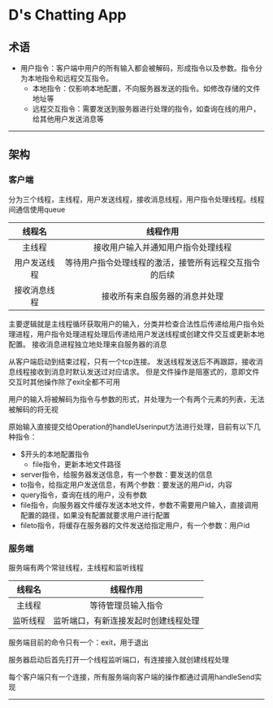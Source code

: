 # D's Chatting App

## 术语

- 用户指令：客户端中用户的所有输入都会被解码，形成指令以及参数。指令分为本地指令和远程交互指令。
  - 本地指令：仅影响本地配置，不向服务器发送的指令。如修改存储的文件地址等
  - 远程交互指令：需要发送到服务器进行处理的指令，如查询在线的用户，给其他用户发送消息等


---

## 架构
### 客户端

分为三个线程，主线程，用户发送线程，接收消息线程，用户指令处理线程。线程间通信使用queue

|   线程名    |              线程作用              |
|:--------:|:------------------------------:|
|   主线程    |       接收用户输入并通知用户指令处理线程        |
|  用户发送线程  |  等待用户指令处理线程的激活，接管所有远程交互指令的后续   |
|  接收消息线程  |        接收所有来自服务器的消息并处理         |

主要逻辑就是主线程循环获取用户的输入，分类并检查合法性后传递给用户指令处理进程，用户指令处理进程处理后传递给用户发送线程或创建文件交互或更新本地配置。
接收消息进程独立地处理来自服务器的消息

从客户端启动到结束过程，只有一个tcp连接。
发送线程发送后不再跟踪，接收消息线程接收到消息时默认发送过对应请求。
但是文件操作是阻塞式的，意即文件交互时其他操作除了exit全都不可用

用户的输入将被解码为指令与参数的形式，并处理为一个有两个元素的列表，无法被解码的将无视

原始输入直接提交给Operation的handleUserinput方法进行处理，目前有以下几种指令：
- $开头的本地配置指令
  - file指令，更新本地文件路径
- server指令，给服务器发送信息，有一个参数：要发送的信息
- to指令，给指定用户发送信息，有两个参数：要发送的用户id，内容
- query指令，查询在线的用户，没有参数
- file指令，向服务器文件缓存发送本地文件，参数不需要用户输入，直接调用配置的路径，如果没有配置就要求用户进行配置
- fileto指令，将缓存在服务器的文件发送给指定用户，有一个参数：用户id

### 服务端

服务端有两个常驻线程，主线程和监听线程

| 线程名  |        线程作用        |
|:----:|:------------------:|
| 主线程  |     等待管理员输入指令      |
| 监听线程 | 监听端口，有新连接发起时创建线程处理 |

服务端目前的命令只有一个：exit，用于退出

服务器启动后首先打开一个线程监听端口，有连接接入就创建线程处理

每个客户端只有一个连接，所有服务端向客户端的操作都通过调用handleSend实现

---
